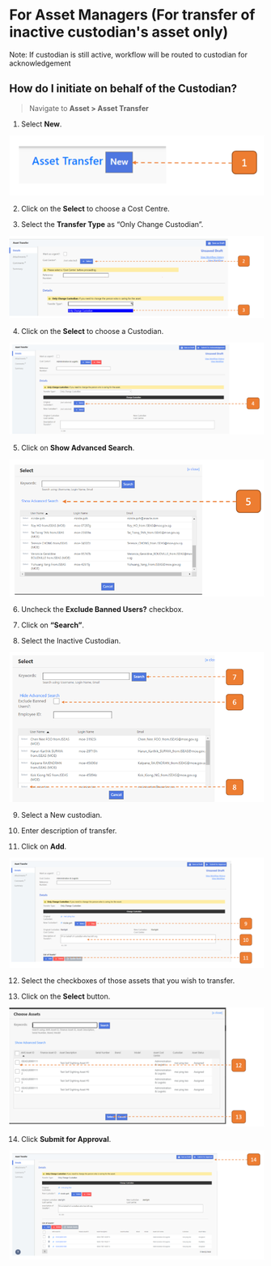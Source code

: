 # For Asset Managers (For transfer of inactive custodian's asset only)

Note: If custodian is still active, workflow will be routed to custodian for acknowledgement

## How do I initiate on behalf of the Custodian?

> Navigate to **Asset > Asset Transfer**

1. Select **New**.

![](images/ATFNC.png "ATFNC")

2.	Click on the **Select** to choose a Cost Centre.

3.	Select the **Transfer Type** as “Only Change Custodian”.

![](images/ATFNC2.png "ATFNC2")

4.	Click on the **Select** to choose a Custodian.

![](images/ATFNC3.png "ATFNC3")

5. Click on **Show Advanced Search**.

![](images/ATFNC4.png "ATFNC4")

6. Uncheck the **Exclude Banned Users?** checkbox.

7. Click on **“Search”**.

8. Select the Inactive Custodian.

![](images/ATFNC5.png "ATFNC5")

9. Select a New custodian.

10. Enter description of transfer.

11. Click on **Add**.

![](images/ATFNC6.png "ATFNC6")

12.	Select the checkboxes of those assets that you wish to transfer.

13.	Click on the **Select** button.

![](images/ATFNC7.png "ATFNC7")

14. Click **Submit for Approval**.

![](images/ATFNC8.png "ATFNC8")